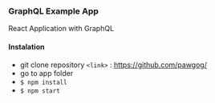 ### GraphQL Example App

React Application with GraphQL

#### Instalation

- git clone repository `<link>` : https://github.com/pawgog/
- go to app folder
- `$ npm install`
- `$ npm start`